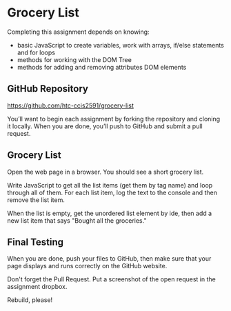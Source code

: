 # Grocery List
Completing this assignment depends on knowing:

- basic JavaScript to create variables, work with arrays, if/else statements and for loops
- methods for working with the DOM Tree
- methods for adding and removing attributes DOM elements

## GitHub Repository
https://github.com/htc-ccis2591/grocery-list

You’ll want to begin each assignment by forking the repository and cloning it locally.  When you are done, you’ll push to GitHub and submit a pull request.

## Grocery List
Open the web page in a browser.  You should see a short grocery list.  

Write JavaScript to get all the list items (get them by tag name) and loop through all of them.  For each list item, log the text to the console and then remove the list item.

When the list is empty, get the unordered list element by ide, then add a new list item that says "Bought all the groceries."

## Final Testing
When you are done, push your files to GitHub, then make sure that your page displays and runs correctly on the GitHub website.  

Don't forget the Pull Request.  Put a screenshot of the open request in the assignment dropbox.

Rebuild, please! 